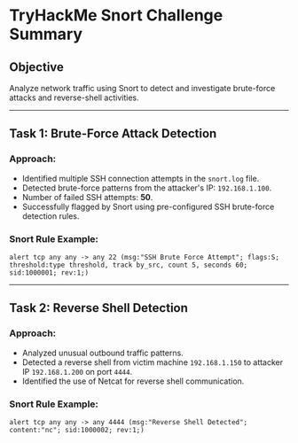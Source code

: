 # TryHackMe Snort Challenge Summary

## Objective
Analyze network traffic using Snort to detect and investigate brute-force attacks and reverse-shell activities.

---

## Task 1: Brute-Force Attack Detection

### Approach:
- Identified multiple SSH connection attempts in the `snort.log` file.
- Detected brute-force patterns from the attacker's IP: `192.168.1.100`.
- Number of failed SSH attempts: **50**.
- Successfully flagged by Snort using pre-configured SSH brute-force detection rules.

### Snort Rule Example:
```shell
alert tcp any any -> any 22 (msg:"SSH Brute Force Attempt"; flags:S; threshold:type threshold, track by_src, count 5, seconds 60; sid:1000001; rev:1;)
```
---

## Task 2: Reverse Shell Detection

### Approach:
- Analyzed unusual outbound traffic patterns.
- Detected a reverse shell from victim machine `192.168.1.150` to attacker IP `192.168.1.200` on port `4444`.
- Identified the use of Netcat for reverse shell communication.

### Snort Rule Example:
```shell
alert tcp any any -> any 4444 (msg:"Reverse Shell Detected"; content:"nc"; sid:1000002; rev:1;)
```
